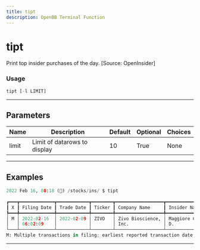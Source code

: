 ```yaml
---
title: tipt
description: OpenBB Terminal Function
---
```


# tipt

Print top insider purchases of the day. [Source: OpenInsider]

### Usage

```python
tipt [-l LIMIT]
```

---

## Parameters

| Name | Description | Default | Optional | Choices |
| ---- | ----------- | ------- | -------- | ------- |
| limit | Limit of datarows to display | 10 | True | None |


---

## Examples

```python
2022 Feb 16, 08:18 (🦋) /stocks/ins/ $ tipt
                                                                          Insider Data
┏━━━┳━━━━━━━━━━━━━┳━━━━━━━━━━━━┳━━━━━━━━┳━━━━━━━━━━━━━━━━━━┳━━━━━━━━━━━━━━━━━━━━━━┳━━━━━━━━━━┳━━━━━━━━━━━━━━┳━━━━━━━┳━━━━━━━━━┳━━━━━━━━━┳━━━━━━━━━━┳━━━━━━━━━━━┓
┃ X ┃ Filing Date ┃ Trade Date ┃ Ticker ┃ Company Name     ┃ Insider Name         ┃ Title    ┃ Trade Type   ┃ Price ┃ Qty     ┃ Owned   ┃ Diff Own ┃ Value     ┃
┡━━━╇━━━━━━━━━━━━━╇━━━━━━━━━━━━╇━━━━━━━━╇━━━━━━━━━━━━━━━━━━╇━━━━━━━━━━━━━━━━━━━━━━╇━━━━━━━━━━╇━━━━━━━━━━━━━━╇━━━━━━━╇━━━━━━━━━╇━━━━━━━━━╇━━━━━━━━━━╇━━━━━━━━━━━┩
│ M │ 2022-02-16  │ 2022-02-09 │ ZIVO   │ Zivo Bioscience, │ Maggiore Christopher │ Dir, 10% │ P - Purchase │ $3.72 │ +91,334 │ 803,105 │ +13%     │ +$340,098 │
│   │ 06:02:09    │            │        │ Inc.             │ D.                   │          │              │       │         │         │          │           │
└───┴─────────────┴────────────┴────────┴──────────────────┴──────────────────────┴──────────┴──────────────┴───────┴─────────┴─────────┴──────────┴───────────┘
M: Multiple transactions in filing; earliest reported transaction date & weighted average transaction price
```
---
